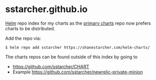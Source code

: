 # sstarcher.github.io
[Helm](https://helm.sh) repo index for my charts as the [primary charts](https://github.com/kubernetes/charts) repo now prefers charts to be distributed.

Add the repo via:
```console
$ helm repo add sstarcher https://shanestarcher.com/helm-charts/
```

The charts repos can be found outside of this index by going to
* https://github.com/sstarcher/CHART
* Example https://github.com/sstarcher/newrelic-private-minion
